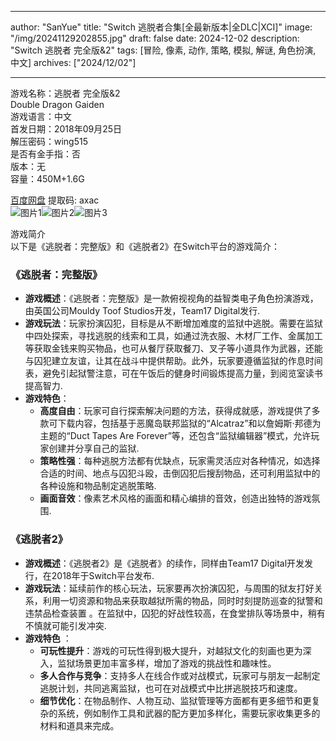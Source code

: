 
---
author: "SanYue"
title: "Switch 逃脱者合集[全最新版本|全DLC|XCI]"
image: "/img/20241129202855.jpg"
draft: false
date: 2024-12-02
description: "Switch 逃脱者 完全版&2"
tags: [冒险, 像素, 动作, 策略, 模拟, 解谜, 角色扮演, 中文]
archives: ["2024/12/02"]

---

游戏名称：逃脱者 完全版&2   
Double Dragon Gaiden    
游戏语言：中文  
首发日期：2018年09月25日  
解压密码：wing515  
是否有金手指：否  
版本：无   
容量：450M+1.6G

[百度网盘](https://pan.baidu.com/s/1kAq3u28r7qB4yzafqf_hdg) 提取码: axac  
![图片1](/img/2c7e2.jpg)![图片2](/img/eea9c.jpg)![图片3](/img/830697.jpg)  

游戏简介  
以下是《逃脱者：完整版》和《逃脱者2》在Switch平台的游戏简介：

### 《逃脱者：完整版》
- **游戏概述**：《逃脱者：完整版》是一款俯视视角的益智类电子角色扮演游戏，由英国公司Mouldy Toof Studios开发，Team17 Digital发行.
- **游戏玩法**：玩家扮演囚犯，目标是从不断增加难度的监狱中逃脱。需要在监狱中四处探索，寻找逃脱的线索和工具，如通过洗衣服、木材厂工作、金属加工等获取金钱来购买物品，也可从餐厅获取餐刀、叉子等小道具作为武器，还能与囚犯建立友谊，让其在战斗中提供帮助。此外，玩家要遵循监狱的作息时间表，避免引起狱警注意，可在午饭后的健身时间锻炼提高力量，到阅览室读书提高智力.
- **游戏特色**：
    - **高度自由**：玩家可自行探索解决问题的方法，获得成就感，游戏提供了多款可下载内容，包括基于恶魔岛联邦监狱的“Alcatraz”和以詹姆斯·邦德为主题的“Duct Tapes Are Forever”等，还包含“监狱编辑器”模式，允许玩家创建并分享自己的监狱.
    - **策略性强**：每种逃脱方法都有优缺点，玩家需灵活应对各种情况，如选择合适的时间、地点与囚犯斗殴，击倒囚犯后搜刮物品，还可利用监狱中的各种设施和物品制定逃脱策略.
    - **画面音效**：像素艺术风格的画面和精心编排的音效，创造出独特的游戏氛围.

### 《逃脱者2》
- **游戏概述**：《逃脱者2》是《逃脱者》的续作，同样由Team17 Digital开发发行，在2018年于Switch平台发布.
- **游戏玩法**：延续前作的核心玩法，玩家要再次扮演囚犯，与周围的狱友打好关系，利用一切资源和物品来获取越狱所需的物品，同时时刻提防巡查的狱警和违禁品检查装置 。在监狱中，囚犯的好战性较高，在食堂排队等场景中，稍有不慎就可能引发冲突.
- **游戏特色** ：
    - **可玩性提升**：游戏的可玩性得到极大提升，对越狱文化的刻画也更为深入，监狱场景更加丰富多样，增加了游戏的挑战性和趣味性。
    - **多人合作与竞争**：支持多人在线合作或对战模式，玩家可与朋友一起制定逃脱计划，共同逃离监狱，也可在对战模式中比拼逃脱技巧和速度。
    - **细节优化**：在物品制作、人物互动、监狱管理等方面都有更多细节和更复杂的系统，例如制作工具和武器的配方更加多样化，需要玩家收集更多的材料和道具来完成。

